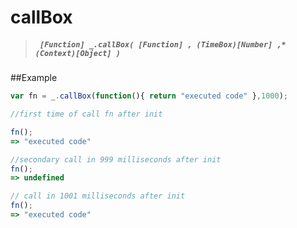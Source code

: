# callBox
> ##### ``` [Function] _.callBox( [Function] , (TimeBox)[Number] ,*(Context)[Object] )```

##Example
``` javascript
var fn = _.callBox(function(){ return "executed code" },1000);

//first time of call fn after init

fn();
=> "executed code"

//secondary call in 999 milliseconds after init
fn();
=> undefined

// call in 1001 milliseconds after init
fn();
=> "executed code"

```
